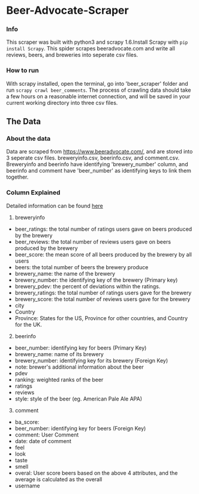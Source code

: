 # Beer-Advocate-Scraper

### Info
This scraper was built with python3 and scrapy 1.6.Install Scrapy with `pip install Scrapy`.
This spider scrapes beeradvocate.com and write all reviews, beers, and breweries into seperate csv files.

### How to run
With scrapy installed, open the terminal, go into 'beer_scraper' folder and run `scrapy crawl beer_comments`. The process of crawling data should take a few hours on a reasonable internet connection, and will be saved in your current working directory into three csv files.

## The Data

### About the data
Data are scraped from https://www.beeradvocate.com/, and are stored into 3 seperate csv files. breweryinfo.csv, beerinfo.csv, and comment.csv. Breweryinfo and beerinfo have identifying 'brewery_number' column, and beerinfo and comment have 'beer_number' as identifying keys to link them together. 

### Column Explained
Detailed information can be found [here](https://www.beeradvocate.com/community/threads/beeradvocate-ratings-explained.184726/)
1. breweryinfo
- beer_ratings: the total number of ratings users gave on beers produced by the brewery
- beer_reviews: the total number of reviews users gave on beers produced by the brewery
- beer_score: the mean score of all beers produced by the brewery by all users
- beers: the total number of beers the brewery produce
- brewery_name: the name of the brewery
- brewery_number: the identifying key of the brewery (Primary key)
- brewery_pdev: the percent of deviations within the ratings.
- brewery_ratings: the total number of ratings users gave for the brewery
- brewery_score: the total number of reviews users gave for the brewery
- city
- Country
- Province: States for the US, Province for other countries, and Country for the UK.

2. beerinfo
- beer_number: identifying key for beers (Primary Key)
- brewery_name: name of its brewery
- brewery_number: identifying key for its brewery (Foreign Key)
- note: brewer's additional information about the beer
- pdev
- ranking: weighted ranks of the beer
- ratings
- reviews
- style: style of the beer (eg. American Pale Ale APA)

3. comment
- ba_score:
- beer_number: identifying key for beers (Foreign Key)
- comment: User Comment
- date: date of comment
- feel
- look
- taste
- smell
- overal: User score beers based on the above 4 attributes, and the average is calculated as the overall
- username
